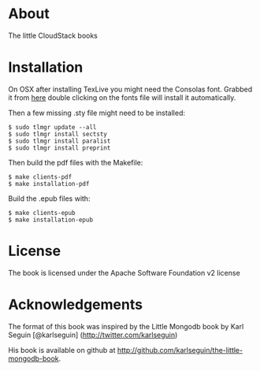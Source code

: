 About
=====

The little CloudStack books

Installation
========

On OSX after installing TexLive you might need the Consolas font.
Grabbed it from [here](http://www.fontpalace.com/font-details/Consolas/) double clicking on the fonts file will install it automatically.

Then a few missing .sty file might need to be installed:

    $ sudo tlmgr update --all
    $ sudo tlmgr install sectsty
    $ sudo tlmgr install paralist
    $ sudo tlmgr install preprint

Then build the pdf files with the Makefile:

    $ make clients-pdf
    $ make installation-pdf

Build the .epub files with:

    $ make clients-epub
    $ make installation-epub

License
=======

The book is licensed under the Apache Software Foundation v2 license

Acknowledgements
================

The format of this book was inspired by the Little Mongodb book by Karl Seguin [@karlseguin] (http://twitter.com/karlseguin)

His book is available on github at <http://github.com/karlseguin/the-little-mongodb-book>.
